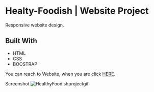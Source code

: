 # Healty-Foodish | Website Project

<!DOCTYPE html>
<html lang="en">
<head>
    <meta charset="UTF-8">
</head>
<body>
    
  <p>Responsive website design.</p>
<h2 id="built-with">Built With</h2>
  <ul>
    <li>HTML</li>
    <li>CSS</li>
    <li>BOOSTRAP</li>
  </ul>
  <p>You can reach to Website, when you are click <a href="https://healtyfoodish.netlify.app/">HERE</a>.</p>

</body>
</html>

Screenshot ![HealthyFoodishprojectgif](healthyfood.gif)
